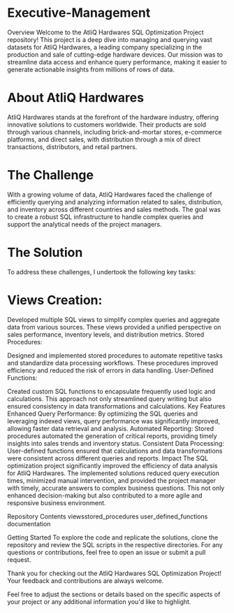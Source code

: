 # Executive-Management
Overview
Welcome to the AtliQ Hardwares SQL Optimization Project repository! This project is a deep dive into managing and querying vast datasets for AtliQ Hardwares, a leading company specializing in the production and sale of cutting-edge hardware devices. Our mission was to streamline data access and enhance query performance, making it easier to generate actionable insights from millions of rows of data.

# About AtliQ Hardwares
AtliQ Hardwares stands at the forefront of the hardware industry, offering innovative solutions to customers worldwide. Their products are sold through various channels, including brick-and-mortar stores, e-commerce platforms, and direct sales, with distribution through a mix of direct transactions, distributors, and retail partners.

# The Challenge
With a growing volume of data, AtliQ Hardwares faced the challenge of efficiently querying and analyzing information related to sales, distribution, and inventory across different countries and sales methods. The goal was to create a robust SQL infrastructure to handle complex queries and support the analytical needs of the project managers.

# The Solution
To address these challenges, I undertook the following key tasks:

# Views Creation:

Developed multiple SQL views to simplify complex queries and aggregate data from various sources. These views provided a unified perspective on sales performance, inventory levels, and distribution metrics.
Stored Procedures:

Designed and implemented stored procedures to automate repetitive tasks and standardize data processing workflows. These procedures improved efficiency and reduced the risk of errors in data handling.
User-Defined Functions:

Created custom SQL functions to encapsulate frequently used logic and calculations. This approach not only streamlined query writing but also ensured consistency in data transformations and calculations.
Key Features
Enhanced Query Performance: By optimizing the SQL queries and leveraging indexed views, query performance was significantly improved, allowing faster data retrieval and analysis.
Automated Reporting: Stored procedures automated the generation of critical reports, providing timely insights into sales trends and inventory status.
Consistent Data Processing: User-defined functions ensured that calculations and data transformations were consistent across different queries and reports.
Impact
The SQL optimization project significantly improved the efficiency of data analysis for AtliQ Hardwares. The implemented solutions reduced query execution times, minimized manual intervention, and provided the project manager with timely, accurate answers to complex business questions. This not only enhanced decision-making but also contributed to a more agile and responsive business environment.

Repository Contents
viewsstored_procedures
user_defined_functions
documentation

Getting Started
To explore the code and replicate the solutions, clone the repository and review the SQL scripts in the respective directories. For any questions or contributions, feel free to open an issue or submit a pull request.

Thank you for checking out the AtliQ Hardwares SQL Optimization Project! Your feedback and contributions are always welcome.

Feel free to adjust the sections or details based on the specific aspects of your project or any additional information you'd like to highlight.
